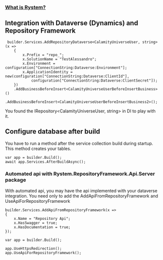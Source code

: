 ﻿### [What is Rystem?](https://github.com/KeyserDSoze/RystemV3)

## Integration with Dataverse (Dynamics) and Repository Framework

     builder.Services.AddRepositoryDataverse<CalamityUniverseUser, string>(x =>
        {
            x.Prefix = "repo_";
            x.SolutionName = "TestAlessandro";
            x.Environment = configuration["ConnectionString:Dataverse:Environment"];
            x.ApplicationIdentity = new(configuration["ConnectionString:Dataverse:ClientId"],
                configuration["ConnectionString:Dataverse:ClientSecret"]);
        })
        .AddBusinessBeforeInsert<CalamityUniverseUserBeforeInsertBusiness>()
        .AddBusinessBeforeInsert<CalamityUniverseUserBeforeInsertBusiness2>();

You found the IRepository<CalamityUniverseUser, string> in DI to play with it.

## Configure database after build
You have to run a method after the service collection build during startup. This method creates your tables.

    var app = builder.Build();
    await app.Services.AfterBuildAsync();

### Automated api with Rystem.RepositoryFramework.Api.Server package
With automated api, you may have the api implemented with your dataverse integration.
You need only to add the AddApiFromRepositoryFramework and UseApiForRepositoryFramework

    builder.Services.AddApiFromRepositoryFramework(x =>
    {
        x.Name = "Repository Api";
        x.HasSwagger = true;
        x.HasDocumentation = true;
    });

    var app = builder.Build();

    app.UseHttpsRedirection();
    app.UseApiForRepositoryFramework();
